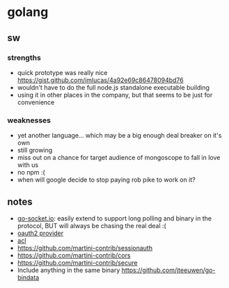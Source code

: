 # golang


## sw

### strengths

- quick prototype was really nice https://gist.github.com/imlucas/4a92e69c86478094bd76
- wouldn't have to do the full node.js standalone executable building
- using it in other places in the company, but that seems to be just for convenience

### weaknesses

- yet another language... which may be a big enough deal breaker on it's own
- still growing
- miss out on a chance for target audience of mongoscope to fall in love with us
- no npm :(
- when will google decide to stop paying rob pike to work on it?

## notes

- [go-socket.io](https://github.com/imlucas/go-socket.io): easily extend to support long polling
    and binary in the protocol, BUT will always be chasing the real deal :(
- [oauth2 provider](https://github.com/martini-contrib/oauth2)
- [acl](https://github.com/martini-contrib/accessflags)
- https://github.com/martini-contrib/sessionauth
- https://github.com/martini-contrib/cors
- https://github.com/martini-contrib/secure
- Include anything in the same binary https://github.com/jteeuwen/go-bindata
